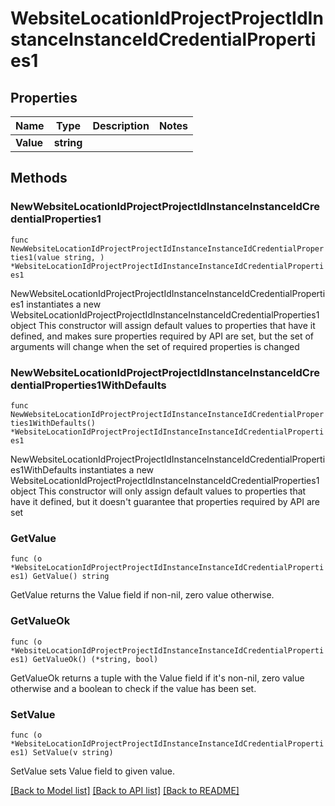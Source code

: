 # WebsiteLocationIdProjectProjectIdInstanceInstanceIdCredentialProperties1

## Properties

Name | Type | Description | Notes
------------ | ------------- | ------------- | -------------
**Value** | **string** |  | 

## Methods

### NewWebsiteLocationIdProjectProjectIdInstanceInstanceIdCredentialProperties1

`func NewWebsiteLocationIdProjectProjectIdInstanceInstanceIdCredentialProperties1(value string, ) *WebsiteLocationIdProjectProjectIdInstanceInstanceIdCredentialProperties1`

NewWebsiteLocationIdProjectProjectIdInstanceInstanceIdCredentialProperties1 instantiates a new WebsiteLocationIdProjectProjectIdInstanceInstanceIdCredentialProperties1 object
This constructor will assign default values to properties that have it defined,
and makes sure properties required by API are set, but the set of arguments
will change when the set of required properties is changed

### NewWebsiteLocationIdProjectProjectIdInstanceInstanceIdCredentialProperties1WithDefaults

`func NewWebsiteLocationIdProjectProjectIdInstanceInstanceIdCredentialProperties1WithDefaults() *WebsiteLocationIdProjectProjectIdInstanceInstanceIdCredentialProperties1`

NewWebsiteLocationIdProjectProjectIdInstanceInstanceIdCredentialProperties1WithDefaults instantiates a new WebsiteLocationIdProjectProjectIdInstanceInstanceIdCredentialProperties1 object
This constructor will only assign default values to properties that have it defined,
but it doesn't guarantee that properties required by API are set

### GetValue

`func (o *WebsiteLocationIdProjectProjectIdInstanceInstanceIdCredentialProperties1) GetValue() string`

GetValue returns the Value field if non-nil, zero value otherwise.

### GetValueOk

`func (o *WebsiteLocationIdProjectProjectIdInstanceInstanceIdCredentialProperties1) GetValueOk() (*string, bool)`

GetValueOk returns a tuple with the Value field if it's non-nil, zero value otherwise
and a boolean to check if the value has been set.

### SetValue

`func (o *WebsiteLocationIdProjectProjectIdInstanceInstanceIdCredentialProperties1) SetValue(v string)`

SetValue sets Value field to given value.



[[Back to Model list]](../README.md#documentation-for-models) [[Back to API list]](../README.md#documentation-for-api-endpoints) [[Back to README]](../README.md)


